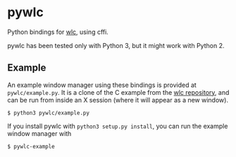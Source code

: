 
pywlc
====

Python bindings for [wlc](https://github.com/Cloudef/wlc), using cffi.

pywlc has been tested only with Python 3, but it might work with Python 2.

Example
-------

An example window manager using these bindings is provided at
`pywlc/example.py`. It is a clone of the C example from
the
[wlc repository](https://github.com/Cloudef/wlc/blob/master/example/example.c),
and can be run from inside an X session (where it will appear as a new
window).

    $ python3 pywlc/example.py

If you install pywlc with `python3 setup.py install`, you can run the
example window manager with 

    $ pywlc-example
